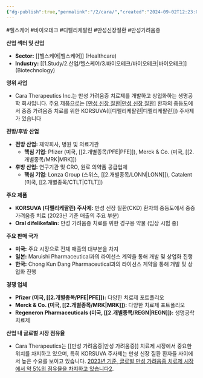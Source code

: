 ```yaml
---
{"dg-publish":true,"permalink":"/2/cara/","created":"2024-09-02T12:23:01.846+09:00","updated":"2025-06-03T20:05:58.133+09:00"}
---
```


#헬스케어 #바이오테크 #디펠리케팔린 #만성신장질환 #만성가려움증


**산업 섹터 및 산업**

- **Sector:** [[헬스케어\|헬스케어]] (Healthcare)
- **Industry:** [[1.Study/2.산업/헬스케어/3.바이오테크/바이오테크\|바이오테크]] (Biotechnology)

**영위 사업** 
- Cara Therapeutics Inc.는 만성 가려움증 치료제를 개발하고 상업화하는 생명공학 회사입니다. 주요 제품으로는 [[만성 신장 질환\|만성 신장 질환]](CKD) 환자의 중등도에서 중증 가려움증 치료를 위한 KORSUVA([[디펠리케팔린\|디펠리케팔린]]) 주사제가 있습니다

**전방/후방 산업**

- **전방 산업:** 제약회사, 병원 및 의료기관
    - **핵심 기업**: Pfizer (미국, [[2.개별종목/PFE\|PFE]]), Merck & Co. (미국, [[2.개별종목/MRK\|MRK]])
- **후방 산업:** 연구기관 및 CRO, 원료 의약품 공급업체
    - **핵심 기업**: Lonza Group (스위스, [[2.개별종목/LONN\|LONN]]), Catalent (미국, [[2.개별종목/CTLT\|CTLT]])

**주요 제품**

- **KORSUVA (디펠리케팔린) 주사제:** 만성 신장 질환(CKD) 환자의 중등도에서 중증 가려움증 치료 (2023년 기준 매출의 주요 부분)
- **Oral difelikefalin:** 만성 가려움증 치료를 위한 경구용 약물 (임상 시험 중)

**주요 판매 국가**

- **미국:** 주요 시장으로 전체 매출의 대부분을 차지
- **일본:** Maruishi Pharmaceutical과의 라이선스 계약을 통해 개발 및 상업화 진행
- **한국:** Chong Kun Dang Pharmaceutical과의 라이선스 계약을 통해 개발 및 상업화 진행

**경쟁 업체**

- **Pfizer (미국, [[2.개별종목/PFE\|PFE]]):** 다양한 치료제 포트폴리오
- **Merck & Co. (미국, [[2.개별종목/MRK\|MRK]]):** 다양한 치료제 포트폴리오
- **Regeneron Pharmaceuticals (미국, [[2.개별종목/REGN\|REGN]]):** 생명공학 치료제

**산업 내 글로벌 시장 점유율** 
- Cara Therapeutics는 [[만성 가려움증\|만성 가려움증]] 치료제 시장에서 중요한 위치를 차지하고 있으며, 특히 KORSUVA 주사제는 만성 신장 질환 환자들 사이에서 높은 수요를 보이고 있습니다. [2023년 기준, 글로벌 만성 가려움증 치료제 시장에서 약 5%의 점유율을 차지하고 있습니다](https://www.google.com/finance/quote/CARA:NASDAQ)[2](https://www.google.com/finance/quote/CARA:NASDAQ).